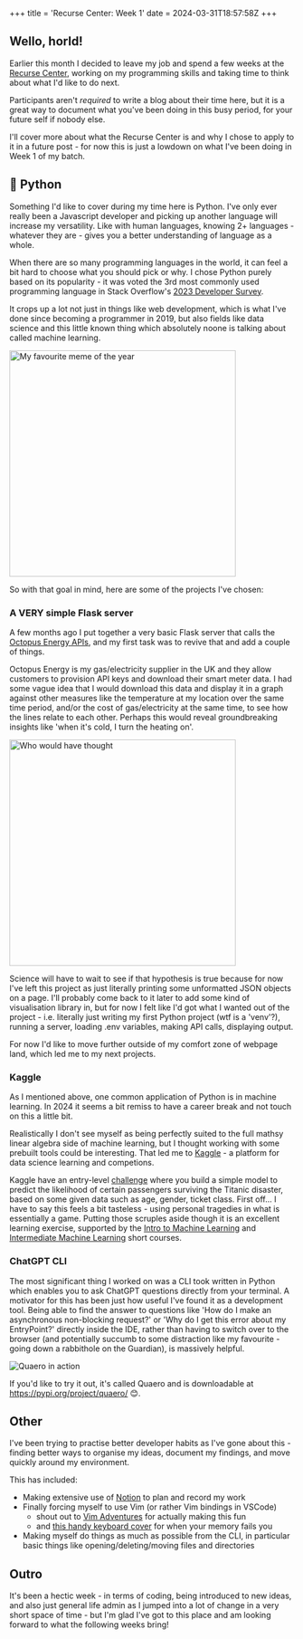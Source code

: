 +++
title = 'Recurse Center: Week 1'
date = 2024-03-31T18:57:58Z
+++

## Wello, horld!

Earlier this month I decided to leave my job and spend a few weeks at the [Recurse Center](https://recurse.com), working on my programming skills and taking time to think about what I'd like to do next. 

Participants aren't _required_ to write a blog about their time here, but it is a great way to document what you've been doing in this busy period, for your future self if nobody else.

I'll cover more about what the Recurse Center is and why I chose to apply to it in a future post - for now this is just a lowdown on what I've been doing in Week 1 of my batch.

## 🐍 Python
Something I'd like to cover during my time here is Python.  I've only ever really been a Javascript developer and picking up another language will increase my versatility.  Like with human languages, knowing 2+ languages - whatever they are - gives you a better understanding of language as a whole.

When there are so many programming languages in the world, it can feel a bit hard to choose what you should pick or why.  I chose Python purely based on its popularity - it was voted the 3rd most commonly used programming language in Stack Overflow's [2023 Developer Survey](https://survey.stackoverflow.co/2023/#section-most-popular-technologies-programming-scripting-and-markup-languages).

It crops up a lot not just in things like web development, which is what I've done since becoming a programmer in 2019, but also fields like data science and this little known thing which absolutely noone is talking about called machine learning.

<img src="/beckham-meme.jpeg" alt="My favourite meme of the year" width="400" />

So with that goal in mind, here are some of the projects I've chosen:

### A VERY simple Flask server

A few months ago I put together a very basic Flask server that calls the [Octopus Energy APIs](https://developer.octopus.energy/docs/api/), and my first task was to revive that and add a couple of things.  

Octopus Energy is my gas/electricity supplier in the UK and they allow customers to provision API keys and download their smart meter data.  I had some vague idea that I would download this data and display it in a graph against other measures like the temperature at my location over the same time period, and/or the cost of gas/electricity at the same time, to see how the lines relate to each other.  Perhaps this would reveal groundbreaking insights like 'when it's cold, I turn the heating on'.

<img src="/by-george.gif" alt="Who would have thought" width="400" />

Science will have to wait to see if that hypothesis is true because for now I've left this project as just literally printing some unformatted JSON objects on a page.  I'll probably come back to it later to add some kind of visualisation library in, but for now I felt like I'd got what I wanted out of the project - i.e. literally just writing my first Python project (wtf is a 'venv'?), running a server, loading .env variables,  making API calls, displaying output. 

For now I'd like to move further outside of my comfort zone of webpage land, which led me to my next projects.

### Kaggle
As I mentioned above, one common application of Python is in machine learning.  In 2024 it seems a bit remiss to have a career break and not touch on this a little bit.

Realistically I don't see myself as being perfectly suited to the full mathsy linear algebra side of machine learning, but I thought working with some prebuilt tools could be interesting.  That led me to [Kaggle](kaggle.com) - a platform for data science learning and competions.

Kaggle have an entry-level [challenge](https://www.kaggle.com/competitions/titanic) where you build a simple model to predict the likelihood of certain passengers surviving the Titanic disaster, based on some given data such as age, gender, ticket class.  First off... I have to say this feels a bit tasteless - using personal tragedies in what is essentially a game.  Putting those scruples aside though it is an excellent learning exercise, supported by the [Intro to Machine Learning](https://www.kaggle.com/learn/intro-to-machine-learning) and [Intermediate Machine Learning](https://www.kaggle.com/learn/intermediate-machine-learning) short courses.

### ChatGPT CLI
The most significant thing I worked on was a CLI took written in Python which enables you to ask ChatGPT questions directly from your terminal.  A motivator for this has been just how useful I've found it as a development tool.  Being able to find the answer to questions like 'How do I make an asynchronous non-blocking request?' or 'Why do I get this error about my EntryPoint?' directly inside the IDE, rather than having to switch over to the browser (and potentially succumb to some distraction like my favourite - going down a rabbithole on the Guardian), is massively helpful.

![Quaero in action](/quaero-demo.gif)

If you'd like to try it out, it's called Quaero and is downloadable at https://pypi.org/project/quaero/ 😊.

## Other
I've been trying to practise better developer habits as I've gone about this - finding better ways to organise my ideas, document my findings, and move quickly around my environment.

This has included:
* Making extensive use of [Notion](notion.so) to plan and record my work
* Finally forcing myself to use Vim (or rather Vim bindings in VSCode)
    - shout out to [Vim Adventures](https://vim-adventures.com/) for actually making this fun
    - and [this handy keyboard cover](https://www.editorskeys.com/en-us/products/vi-vim-keyboard-covers-for-macbook-imac) for when your memory fails you
* Making myself do things as much as possible from the CLI, in particular basic things like opening/deleting/moving files and directories

## Outro
It's been a hectic week - in terms of coding, being introduced to new ideas, and also just general life admin as I jumped into a lot of change in a very short space of time - but I'm glad I've got to this place and am looking forward to what the following weeks bring!